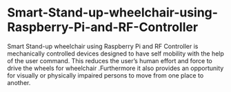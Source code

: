 # Smart-Stand-up-wheelchair-using-Raspberry-Pi-and-RF-Controller
 Smart Stand-up wheelchair using Raspberry Pi and RF Controller is mechanically controlled devices designed to have self mobility with the help of the user command. This reduces the user’s human effort and force to drive the wheels for wheelchair .Furthermore it also provides an opportunity for visually or physically impaired persons to move from one place to another.
